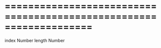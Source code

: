 ===================================================================
===================================================================

<!--shortDescription-->

<!--/shortDescription-->

<!--paramName1-->index<!--/paramName1-->
<!--paramType1-->Number<!--/paramType1-->
<!--paramDescription1-->

<!--/paramDescription1-->

<!--paramName2-->length<!--/paramName2-->
<!--paramType2-->Number<!--/paramType2-->
<!--paramDescription2-->

<!--/paramDescription2-->

<!--fullDescription-->

<!--/fullDescription-->